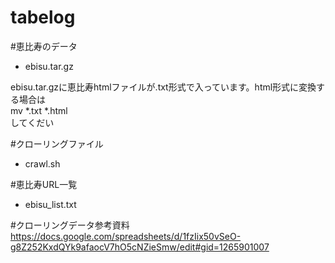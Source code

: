 tabelog
=======
#恵比寿のデータ
 - ebisu.tar.gz

ebisu.tar.gzに恵比寿htmlファイルが.txt形式で入っています。html形式に変換する場合は  
mv *.txt *.html  
してくだい

#クローリングファイル
 - crawl.sh

#恵比寿URL一覧
 - ebisu_list.txt


#クローリングデータ参考資料
https://docs.google.com/spreadsheets/d/1fzIix50vSeO-g8Z252KxdQYk9afaocV7hO5cNZieSmw/edit#gid=1265901007
